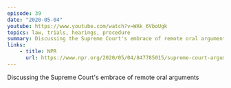 ```yaml
---
episode: 39
date: "2020-05-04"
youtube: https://www.youtube.com/watch?v=WAk_6VboUgk
topics: law, trials, hearings, procedure
summary: Discussing the Supreme Court's embrace of remote oral arguments
links:
    - title: NPR
      url: https://www.npr.org/2020/05/04/847785015/supreme-court-arguments-resume-but-with-a-twist
---
```


Discussing the Supreme Court's embrace of remote oral arguments

